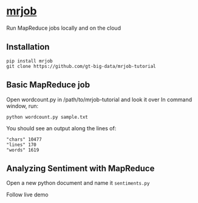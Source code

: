# [mrjob](https://pythonhosted.org/mrjob/index.html)
Run MapReduce jobs locally and on the cloud
## Installation
<pre><code>pip install mrjob
git clone https://github.com/gt-big-data/mrjob-tutorial
</code></pre>
## Basic MapReduce job
Open wordcount.py in /path/to/mrjob-tutorial and look it over
In command window, run: 
<pre><code>python wordcount.py sample.txt</code></pre>
You should see an output along the lines of:
<pre><code>"chars" 10477
"lines" 170
"words" 1619
</code></pre>
## Analyzing Sentiment with MapReduce
Open a new python document and name it ```sentiments.py```

Follow live demo
